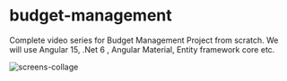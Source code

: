 # budget-management
Complete video series for Budget Management Project from scratch.  We will use Angular 15, .Net 6 , Angular Material, Entity framework core etc.

![screens-collage](https://user-images.githubusercontent.com/13220497/209772198-3a93c5d6-d3da-44ec-85ea-7794bea694d7.png)
